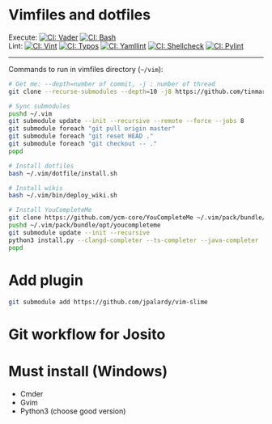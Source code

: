 # Vimfiles and dotfiles

Execute: [![CI: Vader](https://github.com/tinmarino/vimfiles/workflows/Vader/badge.svg)](https://github.com/tinmarino/vimfiles/actions/workflows/vader.yml)
[![CI: Bash](https://github.com/tinmarino/vimfiles/workflows/Bash/badge.svg)](https://github.com/tinmarino/vimfiles/actions/workflows/bash.yml)
<br/>
Lint: [![CI: Vint](https://github.com/tinmarino/vimfiles/workflows/Vint/badge.svg)](https://github.com/tinmarino/vimfiles/actions/workflows/vint.yml)
[![CI: Typos](https://github.com/tinmarino/vimfiles/workflows/Typos/badge.svg)](https://github.com/tinmarino/vimfiles/actions/workflows/typos.yml)
[![CI: Yamllint](https://github.com/tinmarino/vimfiles/workflows/Yamllint/badge.svg)](https://github.com/tinmarino/vimfiles/actions/workflows/yamllint.yml)
[![CI: Shellcheck](https://github.com/tinmarino/vimfiles/workflows/Shellcheck/badge.svg)](https://github.com/tinmarino/vimfiles/actions/workflows/shellcheck.yml)
[![CI: Pylint](https://github.com/tinmarino/vimfiles/workflows/Pylint/badge.svg)](https://github.com/tinmarino/vimfiles/actions/workflows/pylint.yml)

---

Commands to run in vimfiles directory (`~/vim`):

```sh
# Get me: --depth=number of commit, -j : number of thread
git clone --recurse-submodules --depth=10 -j8 https://github.com/tinmarino/vimfiles ~/.vim

# Sync submodules
pushd ~/.vim
git submodule update --init --recursive --remote --force --jobs 8
git submodule foreach "git pull origin master"
git submodule foreach "git reset HEAD ."
git submodule foreach "git checkout -- ."
popd

# Install dotfiles
bash ~/.vim/dotfile/install.sh

# Install wikis
bash ~/.vim/bin/deploy_wiki.sh

# Install YouCompleteMe
git clone https://github.com/ycm-core/YouCompleteMe ~/.vim/pack/bundle/opt/youcompleteme
pushd ~/.vim/pack/bundle/opt/youcompleteme
git submodule update --init --recursive
python3 install.py --clangd-completer --ts-completer --java-completer
popd
```

# Add plugin

```bash
git submodule add https://github.com/jpalardy/vim-slime
```

# Git workflow for Josito




# Must install (Windows)

* Cmder
* Gvim
* Python3 (choose good version)
